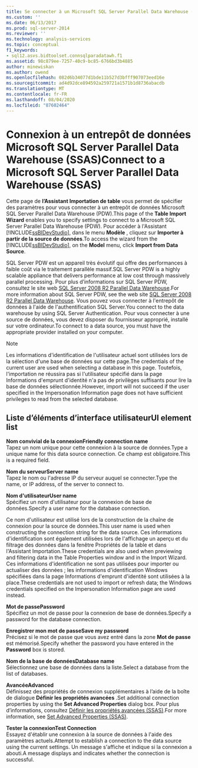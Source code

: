 ```yaml
---
title: Se connecter à un Microsoft SQL Server Parallel Data Warehouse (SSAS) | Microsoft Docs
ms.custom: ''
ms.date: 06/13/2017
ms.prod: sql-server-2014
ms.reviewer: ''
ms.technology: analysis-services
ms.topic: conceptual
f1_keywords:
- sql12.asvs.bidtoolset.connsqlparadatawh.f1
ms.assetid: 98c879ee-7257-40c9-bc85-6766bd3b4885
author: minewiskan
ms.author: owend
ms.openlocfilehash: 082d6b34077d1bde11b527d3bfff907073eed16e
ms.sourcegitcommit: ad4d92dce894592a259721a1571b1d8736abacdb
ms.translationtype: MT
ms.contentlocale: fr-FR
ms.lasthandoff: 08/04/2020
ms.locfileid: "87602464"
---
```

# <a name="connect-to-a-microsoft-sql-server-parallel-data-warehouse-ssas"></a><span data-ttu-id="9f690-102">Connexion à un entrepôt de données Microsoft SQL Server Parallel Data Warehouse (SSAS)</span><span class="sxs-lookup"><span data-stu-id="9f690-102">Connect to a Microsoft SQL Server Parallel Data Warehouse (SSAS)</span></span>
  <span data-ttu-id="9f690-103">Cette page de **l’Assistant Importation de table** vous permet de spécifier des paramètres pour vous connecter à un entrepôt de données Microsoft SQL Server Parallel Data Warehouse (PDW).</span><span class="sxs-lookup"><span data-stu-id="9f690-103">This page of the **Table Import Wizard** enables you to specify settings to connect to a Microsoft SQL Server Parallel Data Warehouse (PDW).</span></span> <span data-ttu-id="9f690-104">Pour accéder à l'Assistant [!INCLUDE[ssBIDevStudio](../includes/ssbidevstudio-md.md)], dans le menu **Modèle** , cliquez sur **Importer à partir de la source de données**.</span><span class="sxs-lookup"><span data-stu-id="9f690-104">To access the wizard from the [!INCLUDE[ssBIDevStudio](../includes/ssbidevstudio-md.md)], on the **Model** menu, click **Import from Data Source**.</span></span>  
  
 <span data-ttu-id="9f690-105">SQL Server PDW est un appareil très évolutif qui offre des performances à faible coût via le traitement parallèle massif.</span><span class="sxs-lookup"><span data-stu-id="9f690-105">SQL Server PDW is a highly scalable appliance that delivers performance at low cost through massively parallel processing.</span></span> <span data-ttu-id="9f690-106">Pour plus d’informations sur SQL Server PDW, consultez le site web [SQL Server 2008 R2 Parallel Data Warehouse](https://go.microsoft.com/fwlink/?LinkId=150895).</span><span class="sxs-lookup"><span data-stu-id="9f690-106">For more information about SQL Server PDW, see the web site [SQL Server 2008 R2 Parallel Data Warehouse](https://go.microsoft.com/fwlink/?LinkId=150895).</span></span> <span data-ttu-id="9f690-107">Vous pouvez vous connecter à l'entrepôt de données à l'aide de l'authentification SQL Server.</span><span class="sxs-lookup"><span data-stu-id="9f690-107">You connect to the data warehouse by using SQL Server Authentication.</span></span> <span data-ttu-id="9f690-108">Pour vous connecter à une source de données, vous devez disposer du fournisseur approprié, installé sur votre ordinateur.</span><span class="sxs-lookup"><span data-stu-id="9f690-108">To connect to a data source, you must have the appropriate provider installed on your computer.</span></span>  
  
> [!NOTE]  
>  <span data-ttu-id="9f690-109">Les informations d'identification de l'utilisateur actuel sont utilisées lors de la sélection d'une base de données sur cette page.</span><span class="sxs-lookup"><span data-stu-id="9f690-109">The credentials of the current user are used when selecting a database in this page.</span></span> <span data-ttu-id="9f690-110">Toutefois, l'importation ne réussira pas si l'utilisateur spécifié dans la page Informations d'emprunt d'identité n'a pas de privilèges suffisants pour lire la base de données sélectionnée.</span><span class="sxs-lookup"><span data-stu-id="9f690-110">However, import will not succeed if the user specified in the Impersonation Information page does not have sufficient privileges to read from the selected database.</span></span>  
  
## <a name="ui-element-list"></a><span data-ttu-id="9f690-111">Liste d’éléments d’interface utilisateur</span><span class="sxs-lookup"><span data-stu-id="9f690-111">UI element list</span></span>  
 <span data-ttu-id="9f690-112">**Nom convivial de la connexion**</span><span class="sxs-lookup"><span data-stu-id="9f690-112">**Friendly connection name**</span></span>  
 <span data-ttu-id="9f690-113">Tapez un nom unique pour cette connexion à la source de données.</span><span class="sxs-lookup"><span data-stu-id="9f690-113">Type a unique name for this data source connection.</span></span> <span data-ttu-id="9f690-114">Ce champ est obligatoire.</span><span class="sxs-lookup"><span data-stu-id="9f690-114">This is a required field.</span></span>  
  
 <span data-ttu-id="9f690-115">**Nom du serveur**</span><span class="sxs-lookup"><span data-stu-id="9f690-115">**Server name**</span></span>  
 <span data-ttu-id="9f690-116">Tapez le nom ou l'adresse IP du serveur auquel se connecter.</span><span class="sxs-lookup"><span data-stu-id="9f690-116">Type the name, or IP address, of the server to connect to.</span></span>  
  
 <span data-ttu-id="9f690-117">**Nom d'utilisateur**</span><span class="sxs-lookup"><span data-stu-id="9f690-117">**User name**</span></span>  
 <span data-ttu-id="9f690-118">Spécifiez un nom d'utilisateur pour la connexion de base de données.</span><span class="sxs-lookup"><span data-stu-id="9f690-118">Specify a user name for the database connection.</span></span>  
  
 <span data-ttu-id="9f690-119">Ce nom d'utilisateur est utilisé lors de la construction de la chaîne de connexion pour la source de données.</span><span class="sxs-lookup"><span data-stu-id="9f690-119">This user name is used when constructing the connection string for the data source.</span></span> <span data-ttu-id="9f690-120">Ces informations d'identification sont également utilisées lors de l'affichage un aperçu et du filtrage des données dans la fenêtre Propriétés de la table et dans l'Assistant Importation.</span><span class="sxs-lookup"><span data-stu-id="9f690-120">These credentials are also used when previewing and filtering data in the Table Properties window and in the Import Wizard.</span></span> <span data-ttu-id="9f690-121">Ces informations d'identification ne sont pas utilisées pour importer ou actualiser des données ; les informations d'identification Windows spécifiées dans la page Informations d'emprunt d'identité sont utilisées à la place.</span><span class="sxs-lookup"><span data-stu-id="9f690-121">These credentials are not used to import or refresh data; the Windows credentials specified on the Impersonation Information page are used instead.</span></span>  
  
 <span data-ttu-id="9f690-122">**Mot de passe**</span><span class="sxs-lookup"><span data-stu-id="9f690-122">**Password**</span></span>  
 <span data-ttu-id="9f690-123">Spécifiez un mot de passe pour la connexion de base de données.</span><span class="sxs-lookup"><span data-stu-id="9f690-123">Specify a password for the database connection.</span></span>  
  
 <span data-ttu-id="9f690-124">**Enregistrer mon mot de passe**</span><span class="sxs-lookup"><span data-stu-id="9f690-124">**Save my password**</span></span>  
 <span data-ttu-id="9f690-125">Précisez si le mot de passe que vous avez entré dans la zone **Mot de passe** est mémorisé.</span><span class="sxs-lookup"><span data-stu-id="9f690-125">Specify whether the password you have entered in the **Password** box is stored.</span></span>  
  
 <span data-ttu-id="9f690-126">**Nom de la base de données**</span><span class="sxs-lookup"><span data-stu-id="9f690-126">**Database name**</span></span>  
 <span data-ttu-id="9f690-127">Sélectionnez une base de données dans la liste.</span><span class="sxs-lookup"><span data-stu-id="9f690-127">Select a database from the list of databases.</span></span>  
  
 <span data-ttu-id="9f690-128">**Avancée**</span><span class="sxs-lookup"><span data-stu-id="9f690-128">**Advanced**</span></span>  
 <span data-ttu-id="9f690-129">Définissez des propriétés de connexion supplémentaires à l’aide de la boîte de dialogue **Définir les propriétés avancées** .</span><span class="sxs-lookup"><span data-stu-id="9f690-129">Set additional connection properties by using the **Set Advanced Properties** dialog box.</span></span> <span data-ttu-id="9f690-130">Pour plus d’informations, consultez [Définir les propriétés avancées &#40;SSAS&#41;](set-advanced-properties-ssas.md).</span><span class="sxs-lookup"><span data-stu-id="9f690-130">For more information, see [Set Advanced Properties &#40;SSAS&#41;](set-advanced-properties-ssas.md).</span></span>  
  
 <span data-ttu-id="9f690-131">**Tester la connexion**</span><span class="sxs-lookup"><span data-stu-id="9f690-131">**Test Connection**</span></span>  
 <span data-ttu-id="9f690-132">Essayez d'établir une connexion à la source de données à l'aide des paramètres actuels.</span><span class="sxs-lookup"><span data-stu-id="9f690-132">Attempt to establish a connection to the data source using the current settings.</span></span> <span data-ttu-id="9f690-133">Un message s'affiche et indique si la connexion a abouti.</span><span class="sxs-lookup"><span data-stu-id="9f690-133">A message displays and indicates whether the connection is successful.</span></span>  
  
  
